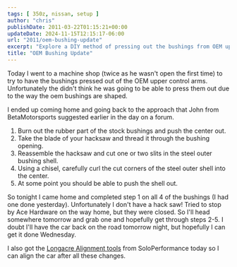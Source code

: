 ```yaml
---
tags: [ 350z, nissan, setup ]
author: "chris"
publishDate: 2011-03-22T01:15:21+00:00
updateDate: 2024-11-15T12:15:17-06:00
url: "2011/oem-bushing-update"
excerpt: "Explore a DIY method of pressing out the bushings from OEM upper control arms, from burning the rubber part to using a hacksaw and a chisel."
title: "OEM Bushing Update"
---
```


Today I went to a machine shop (twice as he wasn't open the first time) to try to have the bushings pressed out of the OEM upper control arms. Unfortunately the didn't think he was going to be able to press them out due to the way the oem bushings are shaped.

I ended up coming home and going back to the approach that John from BetaMotorsports suggested earlier in the day on a forum. 
  
  
1. Burn out the rubber part of the stock bushings and push the center out.     
2. Take the blade of your hacksaw and thread it through the bushing opening.
3. Reassemble the hacksaw and cut one or two slits in the steel outer bushing shell.     
4. Using a chisel, carefully curl the cut corners of the steel outer shell into the center.
5. At some point you should be able to push the shell out.
 
So tonight I came home and completed step 1 on all 4 of the bushings (I had one done yesterday). Unfortunately I don't have a hack saw! Tried to stop by Ace Hardware on the way home, but they were closed. So I'll head somewhere tomorrow and grab one and hopefully get through steps 2-5. I doubt I'll have the car back on the road tomorrow night, but hopefully I can get it done Wednesday.

I also got the [Longacre Alignment tools](https://soloperformance.com/pages/search-results-page?q=longacre) from SoloPerformance today so I can align the car after all these changes.
